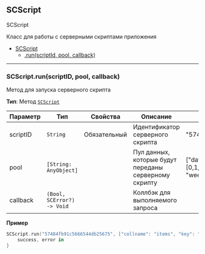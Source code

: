 <a name="SCScript"></a>

## SCScript
SCScript

Класс для работы с серверными скриптами приложения

* [SCScript](#SCScript)
    * [.run(scriptId, pool, callback)](#SCScript+run)


----------------------------------------------------------------------------------------------

<a name="SCScript+run"></a>

### SCScript.run(scriptID, pool, callback)
Метод для запуска серверного скрипта

**Тип**: Метод <code>[SCScript](#SCScript)</code>  


| Параметр | Тип | Свойства | Описание | Пример значения |
| --- | --- | --- | --- | --- |
| scriptID | <code>String</code> | Обязательный | Идентификатор серверного скрипта | "57484fb91c5666544db25675" | 
| pool | <code>[String: AnyObject]</code> |  | Пул данных, которые будут переданы серверному скрипту | ["data": {"array": [0,1,2,3,"строка"], "logic": false}, "weekday": "friday"] |
| callback | <code>(Bool, SCError?) -> Void</code> | | Коллбэк для выполняемого запроса | |


**Пример**   
```SWIFT
SCScript.run("57484fb91c5666544db25675", ["collname": "items", "key": "relToQuests", "val": ["CF4Gk9WP6L", "MwORD9llTM", "Jw4INX328A"]]) {
    success, error in
}
```

